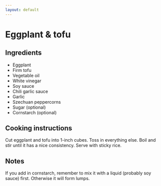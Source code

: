 ```yaml
---
layout: default
---
```


# Eggplant & tofu

## Ingredients
* Eggplant
* Firm tofu
* Vegetable oil
* White vinegar
* Soy sauce
* Chili garlic sauce
* Garlic
* Szechuan peppercorns
* Sugar (optional)
* Cornstarch (optional)

## Cooking instructions
Cut eggplant and tofu into 1-inch cubes. Toss in everything else. Boil and stir until it has a nice consistency. Serve with sticky rice.

## Notes
If you add in cornstarch, remember to mix it with a liquid (probably soy sauce) first. Otherwise it will form lumps.
